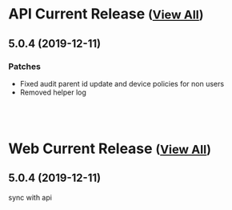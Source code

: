 
# API Current Release <small>([View All](/API.md))</small>
## 5.0.4 (2019-12-11)
### Patches 

- Fixed audit parent id update and device policies for non users
- Removed helper log

<br><br>
# Web Current Release <small>([View All](/Web.md))</small>
## 5.0.4 (2019-12-11)
sync with api

  